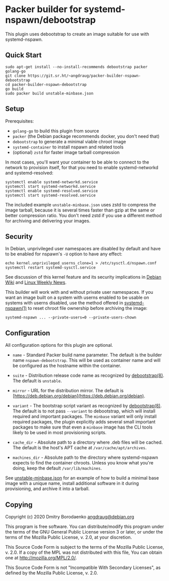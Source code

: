 # Packer builder for systemd-nspawn/debootstrap

This plugin uses debootstrap to create an image suitable for use with
systemd-nspawn.

## Quick Start

```
sudo apt-get install --no-install-recommends debootstrap packer golang-go
git clone https://git.sr.ht/~angdraug/packer-builder-nspawn-debootstrap
cd packer-builder-nspawn-debootstrap
go build
sudo packer build unstable-minbase.json
```

## Setup

Prerequisites:
- `golang-go` to build this plugin from source
- `packer` (the Debian package recommends docker, you don't need that)
- `debootstrap` to generate a minimal viable chroot image
- `systemd-container` to install nspawn and related tools
- (optional) `zstd` for faster image tarball compression

In most cases, you'll want your container to be able to connect to the network
to provision itself, for that you need to enable systemd-networkd and
systemd-resolved:

```
systemctl enable systemd-networkd.service
systemctl start systemd-networkd.service
systemctl enable systemd-resolved.service
systemctl start systemd-resolved.service
```

The included example `unstable-minbase.json` uses zstd to compress the image
tarball, because it is several times faster than gzip at the same or better
compression ratio. You don't need zstd if you use a different method for
archiving and delivering your images.

## Security

In Debian, unprivileged user namespaces are disabled by default and have to be
enabled for nspawn's `-U` option to have any effect:

```
echo kernel.unprivileged_userns_clone=1 > /etc/sysctl.d/nspawn.conf
systemctl restart systemd-sysctl.service
```

See discussion of this kernel feature and its security implications in
[Debian Wiki](https://wiki.debian.org/nspawn#Host_Preparation) and
[Linux Weekly News](https://lwn.net/Articles/673597/).

This builder will work with and without private user namespaces. If you want an
image built on a system with userns enabled to be usable on systems with userns
disabled, use the method offered in
[systemd-nspawn(1)](https://www.freedesktop.org/software/systemd/man/systemd-nspawn.html#-U)
to reset chroot file ownership before archiving the image:

```
systemd-nspawn ... --private-users=0 --private-users-chown
```

## Configuration

All configuration options for this plugin are optional.

- `name` - Standard Packer build name parameter. The default is the builder
  name `nspawn-debootstrap`. This will be used as container name and will be
  configured as the hostname within the container.

- `suite` - Distribution release code name as recognized by
  [debootstrap(8)](https://manpages.debian.org/unstable/debootstrap/debootstrap.8.en.html).
  The default is `unstable`.

- `mirror` - URL for the distribution mirror. The default is
  [https://deb.debian.org/debian](https://deb.debian.org/debian).

- `variant` - The bootstrap script variant as recognized by
  [debootstrap(8)](https://manpages.debian.org/unstable/debootstrap/debootstrap.8.en.html).
  The default is to not pass `--variant` to debootstrap, which will install
  required and important packages. The `minbase` variant will only install
  required packages, the plugin explicitly adds several small important
  packages to make sure that even a `minbase` image has the CLI tools likely to
  be used in most provisioning scripts.

- `cache_dir` - Absolute path to a directory where .deb files will be cached.
  The default is the host's APT cache at `/var/cache/apt/archives`.

- `machines_dir` - Absolute path to the directory where systemd-nspawn expects
  to find the container chroots. Unless you know what you're doing, keep the
  default `/var/lib/machines`.

See [unstable-minbase.json](/unstable-minbase.json) for an example of how to
build a minimal base image with a unique name, install additional software in
it during provisioning, and archive it into a tarball.

## Copying

Copyright (c) 2020  Dmitry Borodaenko <angdraug@debian.org>

This program is free software. You can distribute/modify this program under
the terms of the GNU General Public License version 3 or later, or under
the terms of the Mozilla Public License, v. 2.0, at your discretion.

This Source Code Form is subject to the terms of the Mozilla Public
License, v. 2.0. If a copy of the MPL was not distributed with this
file, You can obtain one at http://mozilla.org/MPL/2.0/.

This Source Code Form is not "Incompatible With Secondary Licenses",
as defined by the Mozilla Public License, v. 2.0.
